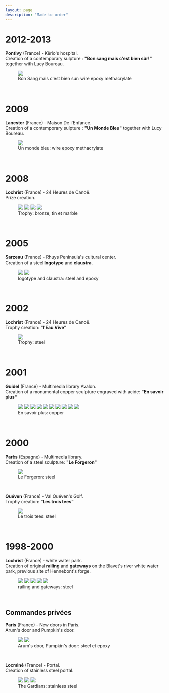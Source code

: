 ```yaml
---
layout: page
description: "Made to order"
---
```


2012-2013
=========
**Pontivy** (France) - Kêrio's hospital.  
Creation of a contemporary sulpture : **"Bon sang mais c'est bien sûr!"** together with Lucy Boureau. 
<figure>
        <img src="/images/bon-sang.jpg">
        <figcaption>Bon Sang mais c'est bien sur: wire epoxy methacrylate</figcaption>
</figure><br />

2009
====
**Lanester** (France) - Maison De l'Enfance.  
Creation of a contemporary sulpture : **"Un Monde Bleu"** together with Lucy Boureau.   
<figure>
        <img src="/images/bleu-de-bulle.jpg">
        <figcaption>Un monde bleu: wire epoxy methacrylate</figcaption>
</figure><br />

2008
====
**Lochrist** (France) - 24 Heures de Canoë.  
Prize creation.  
<figure>
        <img src="/images/canoe_2008_0.jpg">
        <img src="/images/canoe_2008_1.jpg">
        <img src="/images/canoe_2008_2.jpg">
        <img src="/images/canoe_2008_3.jpg">
        <figcaption>Trophy: bronze, tin et marble</figcaption>
</figure><br />

2005
====
**Sarzeau** (France) - Rhuys Peninsula's cultural center.  
Creation of a steel **logotype** and **claustra**.  
<figure>
        <img src="/images/Sarzeau0.jpg">
        <img src="/images/Sarzeau1.jpg">
        <figcaption>logotype and claustra: steel and epoxy </figcaption>
</figure><br />


2002
====
**Lochrist** (France) - 24 Heures de Canoë.  
Trophy creation: **"l'Eau Vive"**  
<figure>
        <img src="/images/eau_vive0.jpg">
        <figcaption>Trophy: steel</figcaption>
</figure><br />

2001
====
**Guidel** (France) - Multimedia library Avalon.  
Creation of a monumental copper sculpture engraved with acide: **"En savoir plus"**   
<figure>
        <img src="/images/en_savoir_plus0.jpg">
        <img src="/images/en_savoir_plus1.jpg">
        <img src="/images/en_savoir_plus2.jpg">
        <img src="/images/en_savoir_plus3.jpg">
        <img src="/images/en_savoir_plus4.jpg">
        <img src="/images/en_savoir_plus5.jpg">
        <img src="/images/en_savoir_plus6.jpg">
        <img src="/images/en_savoir_plus7.jpg">
        <img src="/images/en_savoir_plus8.jpg">
        <img src="/images/en_savoir_plus9.jpg">
        <figcaption>En savoir plus: copper </figcaption>
</figure><br />



2000
====
**Parès** (Espagne) - Multimedia library.  
Creation of a steel sculpture: **"Le Forgeron"**  
<figure>
        <img src="/images/le_forgeron0.jpg">
        <figcaption>Le Forgeron: steel</figcaption>
</figure><br />


**Quéven** (France) - Val Quéven's Golf.  
Trophy creation: **"Les trois tees"**  
<figure>
        <img src="/images/les_trois_tees0.jpg">
        <figcaption>Le trois tees: steel</figcaption>
</figure><br />



1998-2000
========
**Lochrist** (France) - white water park.  
Creation of original **railing** and **gateways** on the Blavet's river white water park, previous site of Hennebont's forge.  
<figure>
        <img src="/images/garde_corps0.jpg">
        <img src="/images/garde_corps1.jpg">
        <img src="/images/garde_corps2.jpg">
        <img src="/images/garde_corps3.jpg">
        <img src="/images/garde_corps4.jpg">
        <figcaption> railing and gateways: steel</figcaption>
</figure><br />


Commandes privées
----------------
**Paris** (France) - New doors in  Paris.  
Arum's door and Pumpkin's door.  
<figure>
        <img src="/images/porte_des_arum0.jpg">
        <img src="/images/porte_citrouille4.jpg">
        <figcaption>Arum's door, Pumpkin's door: steel et epoxy </figcaption>
</figure><br />

**Locminé** (France) - Portal.  
Creation of stainless steel portal.  
<figure>
        <img src="/images/les_gardiens0.jpg">
        <img src="/images/les_gardiens1.jpg">
        <img src="/images/les_gardiens2.jpg">
        <figcaption>The Gardians: stainless steel</figcaption>
</figure><br />

